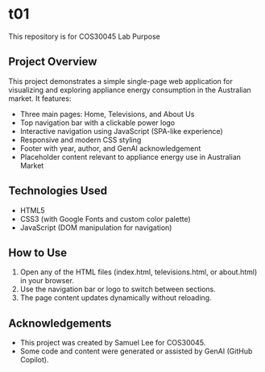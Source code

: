# t01

This repository is for COS30045 Lab Purpose

## Project Overview

This project demonstrates a simple single-page web application for visualizing and exploring appliance energy consumption in the Australian market. It features:

-   Three main pages: Home, Televisions, and About Us
-   Top navigation bar with a clickable power logo
-   Interactive navigation using JavaScript (SPA-like experience)
-   Responsive and modern CSS styling
-   Footer with year, author, and GenAI acknowledgement
-   Placeholder content relevant to appliance energy use in Australian Market

## Technologies Used

-   HTML5
-   CSS3 (with Google Fonts and custom color palette)
-   JavaScript (DOM manipulation for navigation)

## How to Use

1. Open any of the HTML files (index.html, televisions.html, or about.html) in your browser.
2. Use the navigation bar or logo to switch between sections.
3. The page content updates dynamically without reloading.

## Acknowledgements

-   This project was created by Samuel Lee for COS30045.
-   Some code and content were generated or assisted by GenAI (GitHub Copilot).
